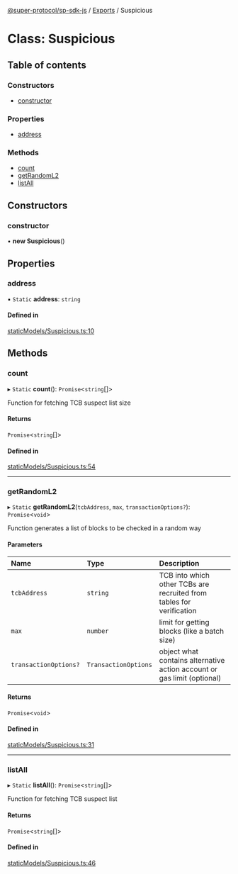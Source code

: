 [@super-protocol/sp-sdk-js](../README.md) / [Exports](../modules.md) / Suspicious

# Class: Suspicious

## Table of contents

### Constructors

- [constructor](Suspicious.md#constructor)

### Properties

- [address](Suspicious.md#address)

### Methods

- [count](Suspicious.md#count)
- [getRandomL2](Suspicious.md#getrandoml2)
- [listAll](Suspicious.md#listall)

## Constructors

### constructor

• **new Suspicious**()

## Properties

### address

▪ `Static` **address**: `string`

#### Defined in

[staticModels/Suspicious.ts:10](https://github.com/Super-Protocol/sp-sdk-js/blob/ed94f28/src/staticModels/Suspicious.ts#L10)

## Methods

### count

▸ `Static` **count**(): `Promise`<`string`[]\>

Function for fetching TCB suspect list size

#### Returns

`Promise`<`string`[]\>

#### Defined in

[staticModels/Suspicious.ts:54](https://github.com/Super-Protocol/sp-sdk-js/blob/ed94f28/src/staticModels/Suspicious.ts#L54)

___

### getRandomL2

▸ `Static` **getRandomL2**(`tcbAddress`, `max`, `transactionOptions?`): `Promise`<`void`\>

Function generates a list of blocks to be checked in a random way

#### Parameters

| Name | Type | Description |
| :------ | :------ | :------ |
| `tcbAddress` | `string` | TCB into which other TCBs are recruited from tables for verification |
| `max` | `number` | limit for getting blocks (like a batch size) |
| `transactionOptions?` | `TransactionOptions` | object what contains alternative action account or gas limit (optional) |

#### Returns

`Promise`<`void`\>

#### Defined in

[staticModels/Suspicious.ts:31](https://github.com/Super-Protocol/sp-sdk-js/blob/ed94f28/src/staticModels/Suspicious.ts#L31)

___

### listAll

▸ `Static` **listAll**(): `Promise`<`string`[]\>

Function for fetching TCB suspect list

#### Returns

`Promise`<`string`[]\>

#### Defined in

[staticModels/Suspicious.ts:46](https://github.com/Super-Protocol/sp-sdk-js/blob/ed94f28/src/staticModels/Suspicious.ts#L46)

